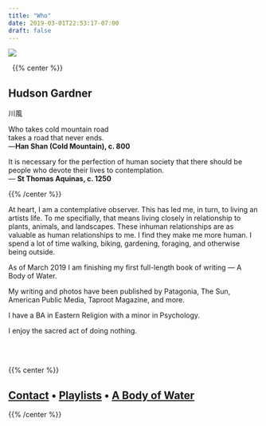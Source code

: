 ```yaml
---
title: "Who"
date: 2019-03-01T22:53:17-07:00
draft: false
---
```


![](/img/hudson-gardner.png#center)  

&nbsp;
{{% center %}}

## Hudson Gardner
川風  

Who takes cold mountain road  
takes a road that never ends.  
—**Han Shan (Cold Mountain), c. 800**


It is necessary for the perfection of human society that there should be people who devote their lives to contemplation.  
— **St Thomas Aquinas, c. 1250**

{{% /center %}}


At heart, I am a contemplative observer. This has led me, in turn, to living an artists life. To me specifially, that means living closely in relationship to plants, animals, and landscapes. These inhuman relationships are as valuable as human relationships to me. I find they make me more human. I spend a lot of time walking, biking, gardening, foraging, and otherwise being outside.

As of March 2019 I am finishing my first full-length book of writing — A Body of Water.

My writing and photos have been published by Patagonia, The Sun, American Public Media, Taproot Magazine, and more.

I have a BA in Eastern Religion with a minor in Psychology.

I enjoy the sacred act of doing nothing.  

<br /><br />

{{% center %}}
## [Contact](mailto:hudsonlgardner@gmail.com) • [Playlists](https://open.spotify.com/user/hudsongardner?si=wOM4S_4NSX6Nl5StmqPsZA) • [A Body of Water](http://write.as/bodyofwater)
{{% /center %}}
